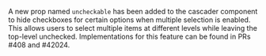A new prop named `uncheckable` has been added to the cascader component to hide checkboxes for certain options when multiple selection is enabled. This allows users to select multiple items at different levels while leaving the top-level unchecked. Implementations for this feature can be found in PRs #408 and #42024.
